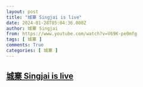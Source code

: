 ```yaml
---
layout: post
title: "城寨 Singjai is live"
date: 2024-01-28T05:04:36.000Z
author: 城寨 Singjai
from: https://www.youtube.com/watch?v=V69K-pe0mfg
tags: [ 城寨 ]
comments: True
categories: [ 城寨 ]
---
```

<!--1706418276000-->
[城寨 Singjai is live](https://www.youtube.com/watch?v=V69K-pe0mfg)
------

<div>

</div>

